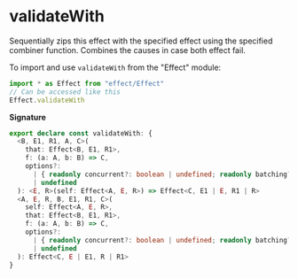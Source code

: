 # validateWith

Sequentially zips this effect with the specified effect using the specified
combiner function. Combines the causes in case both effect fail.

To import and use `validateWith` from the "Effect" module:

```ts
import * as Effect from "effect/Effect"
// Can be accessed like this
Effect.validateWith
```

**Signature**

```ts
export declare const validateWith: {
  <B, E1, R1, A, C>(
    that: Effect<B, E1, R1>,
    f: (a: A, b: B) => C,
    options?:
      | { readonly concurrent?: boolean | undefined; readonly batching?: boolean | "inherit" | undefined }
      | undefined
  ): <E, R>(self: Effect<A, E, R>) => Effect<C, E1 | E, R1 | R>
  <A, E, R, B, E1, R1, C>(
    self: Effect<A, E, R>,
    that: Effect<B, E1, R1>,
    f: (a: A, b: B) => C,
    options?:
      | { readonly concurrent?: boolean | undefined; readonly batching?: boolean | "inherit" | undefined }
      | undefined
  ): Effect<C, E | E1, R | R1>
}
```
